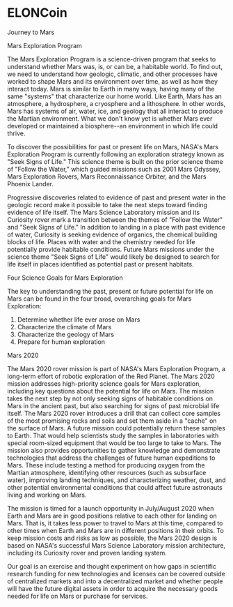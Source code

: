 # ELONCoin

Journey to Mars

Mars Exploration Program

The Mars Exploration Program is a science-driven program that seeks to understand whether Mars was, is, or can be, a habitable world. To find out, we need to understand how geologic, climatic, and other processes have worked to shape Mars and its environment over time, as well as how they interact today.
Mars is similar to Earth in many ways, having many of the same "systems" that characterize our home world. Like Earth, Mars has an atmosphere, a hydrosphere, a cryosphere and a lithosphere. In other words, Mars has systems of air, water, ice, and geology that all interact to produce the Martian environment.
What we don't know yet is whether Mars ever developed or maintained a biosphere--an environment in which life could thrive.

To discover the possibilities for past or present life on Mars, NASA's Mars Exploration Program is currently following an exploration strategy known as "Seek Signs of Life." This science theme is built on the prior science theme of "Follow the Water," which guided missions such as 2001 Mars Odyssey, Mars Exploration Rovers, Mars Reconnaissance Orbiter, and the Mars Phoenix Lander.

Progressive discoveries related to evidence of past and present water in the geologic record make it possible to take the next steps toward finding evidence of life itself. The Mars Science Laboratory mission and its Curiosity rover mark a transition between the themes of "Follow the Water" and "Seek Signs of Life." In addition to landing in a place with past evidence of water, Curiosity is seeking evidence of organics, the chemical building blocks of life. Places with water and the chemistry needed for life potentially provide habitable conditions. Future Mars missions under the science theme "Seek Signs of Life" would likely be designed to search for life itself in places identified as potential past or present habitats.



Four Science Goals for Mars Exploration

The key to understanding the past, present or future potential for life on Mars can be found in the four broad, overarching goals for Mars Exploration:

1. Determine whether life ever arose on Mars
2. Characterize the climate of Mars
3. Characterize the geology of Mars
4. Prepare for human exploration

Mars 2020

The Mars 2020 rover mission is part of NASA's Mars Exploration Program, a long-term effort of robotic exploration of the Red Planet. The Mars 2020 mission addresses high-priority science goals for Mars exploration, including key questions about the potential for life on Mars. The mission takes the next step by not only seeking signs of habitable conditions on Mars in the ancient past, but also searching for signs of past microbial life itself. The Mars 2020 rover introduces a drill that can collect core samples of the most promising rocks and soils and set them aside in a "cache" on the surface of Mars. A future mission could potentially return these samples  to Earth.  That would help scientists study the samples in laboratories with special room-sized equipment that would be too large to take to Mars. The mission also provides opportunities to gather knowledge and demonstrate technologies that address the challenges of future human expeditions to Mars. These include testing a method for producing oxygen from the Martian atmosphere, identifying other resources (such as subsurface water), improving landing techniques, and characterizing weather, dust, and other potential environmental conditions that could affect future astronauts living and working on Mars.

The mission is timed for a launch opportunity in July/August 2020 when Earth and Mars are in good positions relative to each other for landing on Mars. That is, it takes less power to travel to Mars at this time, compared to other times when Earth and Mars are in different positions in their orbits. To keep mission costs and risks as low as possible, the Mars 2020 design is based on NASA's successful Mars Science Laboratory mission architecture, including its Curiosity rover and proven landing system.

Our goal is an exercise and thought experiment on how gaps in scientific research funding for new technologies and licenses can be covered outside of centralized markets and into a decentralized market and whether people will have the future digital assets in order to acquire the necessary goods needed for life on Mars or purchase for services.
